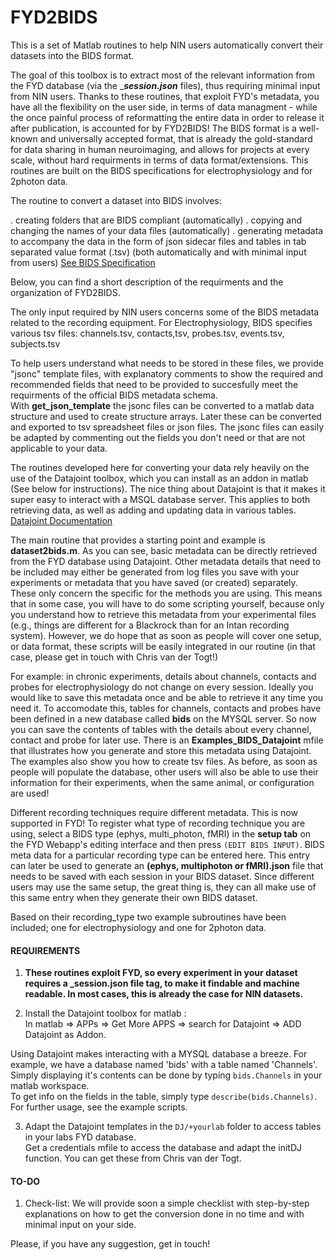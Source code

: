 # FYD2BIDS  
This is a set of Matlab routines to help NIN users automatically convert their datasets into the BIDS format. 

The goal of this toolbox is to extract most of the relevant information from the FYD database (via the ____session.json___ files), thus requiring minimal input from NIN users. Thanks to these routines, that exploit FYD's metadata, you have all the flexibility on the user side, in terms of data managment - while the once painful process of reformatting the entire data in order to release it after publication, is accounted for by FYD2BIDS! The BIDS format is a well-known and universally accepted format, that is already the gold-standard for data sharing in human neuroimaging, and allows for projects at every scale, without hard requirments in terms of data format/extensions. This routines are built on the BIDS specifications for electrophysiology and for 2photon data. 

The routine to convert a dataset into BIDS involves: 

. creating folders that are BIDS compliant (automatically)
. copying and changing the names of your data files (automatically)
. generating metadata to accompany the data in the form of json sidecar files and tables in tab separated value format (.tsv) (both automatically and with minimal input from users)
[See BIDS Specification](https://bids.neuroimaging.io/specification.html)   

Below, you can find a short description of the requirments and the organization of FYD2BIDS.

The only input required by NIN users concerns some of the BIDS metadata related to the recording equipment. For Electrophysiology, BIDS specifies various tsv files: 
channels.tsv, contacts,tsv, probes.tsv, events.tsv, subjects.tsv  

To help users understand what needs to be stored in these files, we provide "jsonc" template files, with explanatory comments to show the required and recommended fields that need to be provided to succesfully meet the requirments of the official BIDS metadata schema.  
With __get_json_template__ the jsonc files can be converted to a matlab data structure and used to create structure arrays. Later these can be converted and exported to tsv spreadsheet files or json files. The jsonc files can easily be adapted by commenting out the fields you don't need or that are not applicable to your data.

The routines developed here for converting your data rely heavily on the use of the Datajoint toolbox, which you can install as an addon in matlab (See below for instructions). The nice thing about Datajoint is that it makes it super easy to interact with a MSQL database server. This applies to both retrieving data, as well as adding and updating data in various tables.
[Datajoint Documentation](https://datajoint.github.io/datajoint-docs-original/matlab/)

The main routine that provides a starting point and example is __dataset2bids.m__. As you can see, basic metadata can be directly retrieved from the FYD database using Datajoint. Other metadata details that need to be included may either be generated from log files you save with your experiments or metadata that you have saved (or created) separately. These only concern the specific for the methods you are using. This means that in some case, you will have to do some scripting yourself, because only you understand how to retrieve this metadata from your experimental files (e.g., things are different for a Blackrock than for an Intan recording system). However, we do hope that as soon as people will cover one setup, or data format, these scripts will be easily integrated in our routine (in that case, please get in touch with Chris van der Togt!)

For example: in chronic experiments, details about channels, contacts and probes for electrophysiology do not change on every session. Ideally you would like to save this metadata once and be able to retrieve it any time you need it. To accomodate this, tables for channels, contacts and probes have been defined in a new database called __bids__ on the MYSQL server. So now you can save the contents of tables with the details about every channel, contact and probe for later use. There is an __Examples_BIDS_Datajoint__ mfile that illustrates how you generate and store this metadata using Datajoint. The examples also show you how to create tsv files. As before, as soon as people will populate the database, other users will also be able to use their information for their experiments, when the same animal, or configuration are used!

Different recording techniques require different metadata. This is now supported in FYD! To register what type of recording technique you are using, select a BIDS type (ephys, multi_photon, fMRI) in the **setup tab** on the FYD Webapp's editing interface and then press `(EDIT BIDS INPUT)`. BIDS meta data for a particular recording type can be entered here. This entry can later be used to generate an __(ephys, multiphoton or fMRI).json__ file that needs to be saved with each session in your BIDS dataset. Since different users may use the same setup, the great thing is, they can all make use of this same entry when they generate their own BIDS dataset.

Based on their recording_type two example subroutines have been included; one for electrophysiology and one for 2photon data.

#### REQUIREMENTS  
1.  **These routines exploit FYD, so every experiment in your dataset requires a _session.json file tag, to make it findable and machine readable. In most cases, this is already the case for NIN datasets.**

2.  Install the Datajoint toolbox for matlab :  
In matlab => APPs => Get More APPS => search for Datajoint => ADD Datajoint as Addon.

Using Datajoint makes interacting with a MYSQL database a breeze. For example, we have a database named 'bids' with a table named 'Channels'. Simply displaying it's contents can be done by typing `bids.Channels` in your matlab workspace.  
To get info on the fields in the table, simply type `describe(bids.Channels)`. For further usage, see the example scripts.
  
3.  Adapt the Datajoint templates in the `DJ/+yourlab` folder to access tables in your labs FYD database.  
Get a credentials mfile to access the database and adapt the initDJ function. 
You can get these from Chris van der Togt.

#### TO-DO

1. Check-list: We will provide soon a simple checklist with step-by-step explanations on how to get the conversion done in no time and with minimal input on your side.


Please, if you have any suggestion, get in touch!
